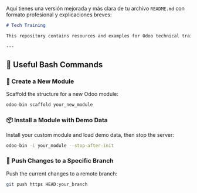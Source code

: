 Aquí tienes una versión mejorada y más clara de tu archivo `README.md` con formato profesional y explicaciones breves:

````markdown
# Tech Training

This repository contains resources and examples for Odoo technical training.

---
````

## 🔧 Useful Bash Commands

### 📁 Create a New Module
Scaffold the structure for a new Odoo module:
```bash
odoo-bin scaffold your_new_module
````

### 📦 Install a Module with Demo Data

Install your custom module and load demo data, then stop the server:

```bash
odoo-bin -i your_module --stop-after-init
```

### 🚀 Push Changes to a Specific Branch

Push the current changes to a remote branch:

```bash
git push https HEAD:your_branch
```
